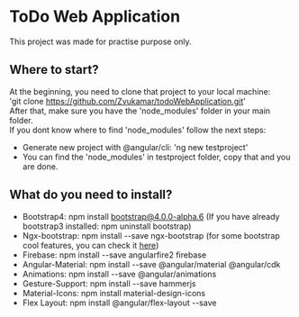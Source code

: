 # ToDo Web Application

This project was made for practise purpose only.

## Where to start?
At the beginning, you need to clone that project to your local machine:<br/>
'git clone https://github.com/Zvukamar/todoWebApplication.git' <br/>
After that, make sure you have the 'node_modules' folder in your main folder. </br>
If you dont know where to find 'node_modules' follow the next steps:
  * Generate new project with @angular/cli: 'ng new testproject'
  * You can find the 'node_modules' in testproject folder, copy that and you are done.

## What do you need to install?

* Bootstrap4: npm install bootstrap@4.0.0-alpha.6 (If you have already bootstrap3 installed: npm uninstall bootstrap)
* Ngx-bootstrap: npm install --save ngx-bootstrap (for some bootstrap cool features, you can check it [here](https://valor-software.com/ngx-bootstrap/index-bs4.html#/))
* Firebase: npm install --save angularfire2 firebase
* Angular-Material: npm install --save @angular/material @angular/cdk
* Animations: npm install --save @angular/animations
* Gesture-Support: npm install --save hammerjs
* Material-Icons: npm install material-design-icons
* Flex Layout: npm install @angular/flex-layout --save
